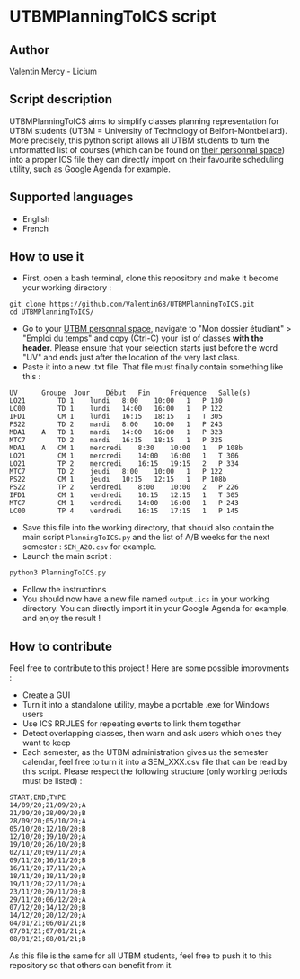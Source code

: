 # UTBMPlanningToICS script #

## Author ##
Valentin Mercy - Licium

## Script description ##
UTBMPlanningToICS aims to simplify classes planning representation for UTBM students (UTBM = University of Technology of Belfort-Montbeliard). More precisely, this python script allows all UTBM students to turn the unformatted list of courses (which can be found on [their personnal space](https://monespace.utbm.fr/)) into a proper ICS file they can directly import on their favourite scheduling utility, such as Google Agenda for example.

## Supported languages ##
* English
* French

## How to use it ##
* First, open a bash terminal, clone this repository and make it become your working directory :
```
git clone https://github.com/Valentin68/UTBMPlanningToICS.git
cd UTBMPlanningToICS/
```
* Go to your [UTBM personnal space](https://monespace.utbm.fr/), navigate to "Mon dossier étudiant" > "Emploi du temps" and copy (Ctrl-C) your list of classes **with the header**. Please ensure that your selection starts just before the word "UV" and ends just after the location of the very last class.
* Paste it into a new .txt file. That file must finally contain something like this :
```
UV 		Groupe 	Jour 	Début 	Fin 	Fréquence 	Salle(s)
LO21 		TD 1 	lundi 	8:00 	10:00 	1 	P 130
LC00 		TD 1 	lundi 	14:00 	16:00 	1 	P 122
IFD1 		CM 1 	lundi 	16:15 	18:15 	1 	T 305
PS22 		TD 2 	mardi 	8:00 	10:00 	1 	P 243
MDA1 	A 	TD 1 	mardi 	14:00 	16:00 	1 	P 323
MTC7 		TD 2 	mardi 	16:15 	18:15 	1 	P 325
MDA1 	A 	CM 1 	mercredi 	8:30 	10:00 	1 	P 108b
LO21 		CM 1 	mercredi 	14:00 	16:00 	1 	T 306
LO21 		TP 2 	mercredi 	16:15 	19:15 	2 	P 334
MTC7 		TD 2 	jeudi 	8:00 	10:00 	1 	P 122
PS22 		CM 1 	jeudi 	10:15 	12:15 	1 	P 108b
PS22 		TP 2 	vendredi 	8:00 	10:00 	2 	P 226
IFD1 		CM 1 	vendredi 	10:15 	12:15 	1 	T 305
MTC7 		CM 1 	vendredi 	14:00 	16:00 	1 	P 243
LC00 		TP 4 	vendredi 	16:15 	17:15 	1 	P 145
```
* Save this file into the working directory, that should also contain the main script ```PlanningToICS.py``` and the list of A/B weeks for the next semester : ```SEM_A20.csv``` for example.
* Launch the main script :
```
python3 PlanningToICS.py
```
* Follow the instructions
* You should now have a new file named ```output.ics``` in your working directory. You can directly import it in your Google Agenda for example, and enjoy the result !

## How to contribute ##
Feel free to contribute to this project ! Here are some possible improvments :
* Create a GUI
* Turn it into a standalone utility, maybe a portable .exe for Windows users
* Use ICS RRULES for repeating events to link them together
* Detect overlapping classes, then warn and ask users which ones they want to keep
* Each semester, as the UTBM administration gives us the semester calendar, feel free to turn it into a SEM_XXX.csv file that can be read by this script. Please respect the following structure (only working periods must be listed) :
```
START;END;TYPE
14/09/20;21/09/20;A
21/09/20;28/09/20;B
28/09/20;05/10/20;A
05/10/20;12/10/20;B
12/10/20;19/10/20;A
19/10/20;26/10/20;B
02/11/20;09/11/20;A
09/11/20;16/11/20;B
16/11/20;17/11/20;A
18/11/20;18/11/20;B
19/11/20;22/11/20;A
23/11/20;29/11/20;B
29/11/20;06/12/20;A
07/12/20;14/12/20;B
14/12/20;20/12/20;A
04/01/21;06/01/21;B
07/01/21;07/01/21;A
08/01/21;08/01/21;B
```
As this file is the same for all UTBM students, feel free to push it to this repository so that others can benefit from it.
